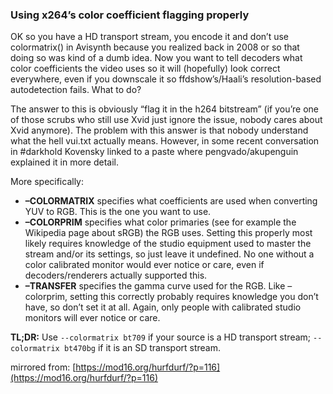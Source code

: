 ### Using x264’s color coefficient flagging properly
OK so you have a HD transport stream, you encode it and don’t use colormatrix() in Avisynth because you realized back in 2008 or so that doing so was kind of a dumb idea. Now you want to tell decoders what color coefficients the video uses so it will (hopefully) look correct everywhere, even if you downscale it so ffdshow’s/Haali’s resolution-based autodetection fails. What to do?

The answer to this is obviously “flag it in the h264 bitstream” (if you’re one of those scrubs who still use Xvid just ignore the issue, nobody cares about Xvid anymore). The problem with this answer is that nobody understand what the hell vui.txt actually means. However, in some recent conversation in #darkhold Kovensky linked to a paste where pengvado/akupenguin explained it in more detail.

More specifically:
* **–COLORMATRIX** specifies what coefficients are used when converting YUV to RGB. This is the one you want to use.
* **–COLORPRIM** specifies what color primaries (see for example the Wikipedia page about sRGB) the RGB uses. Setting this properly most likely requires knowledge of the studio equipment used to master the stream and/or its settings, so just leave it undefined. No one without a color calibrated monitor would ever notice or care, even if decoders/renderers actually supported this.
* **–TRANSFER** specifies the gamma curve used for the RGB. Like –colorprim, setting this correctly probably requires knowledge you don’t have, so don’t set it at all. Again, only people with calibrated studio monitors will ever notice or care.

**TL;DR:** Use `--colormatrix bt709` if your source is a HD transport stream; `--colormatrix bt470bg` if it is an SD transport stream.

mirrored from: [https://mod16.org/hurfdurf/?p=116](https://mod16.org/hurfdurf/?p=116)
